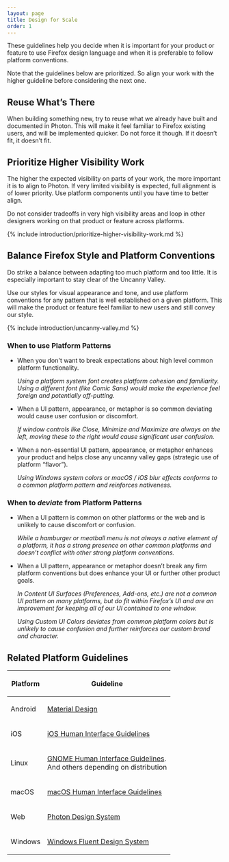 ```yaml
---
layout: page
title: Design for Scale
order: 1
---
```


These guidelines help you decide when it is important for your product or feature to use Firefox design language and when it is preferable to follow platform conventions.

Note that the guidelines below are prioritized. So align your work with the higher guideline before considering the next one.

## Reuse What’s There

When building something new, try to reuse what we already have built and documented in Photon. This will make it feel familiar to Firefox existing users, and will be implemented quicker. Do not force it though. If it doesn’t fit, it doesn’t fit.

## Prioritize Higher Visibility Work

The higher the expected visibility on parts of your work, the more important it is to align to Photon. If very limited visibility is expected, full alignment is of lower priority. Use platform components until you have time to better align.

Do not consider tradeoffs in very high visibility areas and loop in other designers working on that product or feature across platforms.
  
{% include introduction/prioritize-higher-visibility-work.md %}

## Balance Firefox Style and Platform Conventions

Do strike a balance between adapting too much platform and too little. It is especially important to stay clear of the Uncanny Valley.

Use our styles for visual appearance and tone, and use platform conventions for any pattern that is well established on a given platform. This will make the product or feature feel familiar to new users and still convey our style.

{% include introduction/uncanny-valley.md %}

### When to use Platform Patterns

* When you don't want to break expectations about high level common platform functionality.

  *Using a platform system font creates platform cohesion and familiarity. Using a different font (like Comic Sans) would make the experience feel foreign and potentially off-putting.*

* When a UI pattern, appearance, or metaphor is so common deviating would cause user confusion or discomfort.

  *If window controls like Close, Minimize and Maximize are always on the left, moving these to the right would cause significant user confusion.*

* When a non-essential UI pattern, appearance, or metaphor enhances your product and helps close any uncanny valley gaps (strategic use of platform “flavor”).

  *Using Windows system colors or macOS / iOS blur effects conforms to a common platform pattern and reinforces nativeness.*

### When to *deviate* from Platform Patterns

* When a UI pattern is common on other platforms or the web and is unlikely to cause discomfort or confusion.

  *While a hamburger or meatball menu is not always a native element of a platform, it has a strong presence on other common platforms and doesn’t conflict with other strong platform conventions.*

* When a UI pattern, appearance or metaphor doesn’t break any firm platform conventions but does enhance your UI or further other product goals.

  *In Content UI Surfaces (Preferences, Add-ons, etc.) are not a common UI pattern on many platforms, but do fit within Firefox’s UI and are an improvement for keeping all of our UI contained to one window.*

  *Using Custom UI Colors deviates from common platform colors but is unlikely to cause confusion and further reinforces our custom brand and character.*

## Related Platform Guidelines

<table>
  <thead>
    <tr>
      <th><p>Platform</p></th>
      <th><p>Guideline</p></th>
    </tr>
  </thead>
  <tbody>
    <tr>
      <td><p>Android</p></td>
      <td><p><a href="https://material.io/guidelines/">Material Design</a></p></td>
    </tr>
    <tr>
      <td><p>iOS</p></td>
      <td><p><a href="https://developer.apple.com/ios/human-interface-guidelines/">iOS Human Interface Guidelines</a></p></td>
    </tr>
    <tr>
      <td><p>Linux</p></td>
      <td><p><a href="https://developer.gnome.org/hig/stable/">GNOME Human Interface Guidelines</a>.<br>And others depending on distribution</p></td>
    </tr>
    <tr>
      <td><p>macOS</p></td>
      <td><p><a href="https://developer.apple.com/library/content/documentation/UserExperience/Conceptual/OSXHIGuidelines/">macOS Human Interface Guidelines</a></p></td>
    </tr>
    <tr>
      <td><p>Web</p></td>
      <td><p><a href="../">Photon Design System</a></p></td>
    </tr>
    <tr>
      <td><p>Windows</p></td>
      <td><p><a href="https://developer.microsoft.com/en-us/windows/apps/design">Windows Fluent Design System</a></p></td>
    </tr>
  </tbody>
</table>
